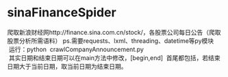 # sinaFinanceSpider
爬取新浪财经网http://finance.sina.com.cn/stock/，各股票公司每日公告（爬取股票分析所需语料）
ps.需要requests、lxml、threading、datetime等py模块
  运行：python  crawlCompanyAnnouncement.py     
  其实日期和结束日期可以在main方法中修改，[begin,end]  首尾都包括，若结束日期大于当前日期，取当前日期为结束日期。
